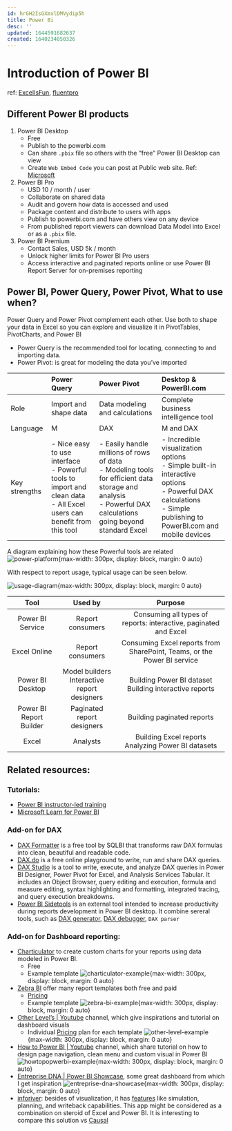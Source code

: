 ```yaml
---
id: hrGH2IsGXmxlDMVydip5h
title: Power Bi
desc: ''
updated: 1644591682637
created: 1640234050326
---
```

# Introduction of Power BI

ref: [ExcelIsFun](https://www.youtube.com/watch?v=nBu1Bqa1jjs), [fluentpro](https://fluentpro.com/blog/difference-between-power-pivot-power-query-and-power-bi)

## Different Power BI products
1. Power BI Desktop
    - Free
    - Publish to the powerbi.com
    - Can share `.pbix` file so others with the “free” Power BI Desktop can view
    - Create `Web Embed Code` you can post at Public web site. Ref: [Microsoft](https://docs.microsoft.com/en-us/power-bi/collaborate-share/service-publish-to-web)
2. Power BI Pro
    - USD 10 / month / user
    - Collaborate on shared data
    - Audit and govern how data is accessed and used
    - Package content and distribute to users with apps
    - Publish to powerbi.com and have others view on any device
    - From published report viewers can download Data Model into Excel or as a `.pbix` file.
3. Power BI Premium
    - Contact Sales, USD 5k / month
    - Unlock higher limits for Power BI Pro users
    - Access interactive and paginated reports online or use Power BI Report Server for on-premises reporting

## Power BI, Power Query, Power Pivot, What to use when?

Power Query and Power Pivot complement each other. Use both to shape your data in Excel so you can explore and visualize it in PivotTables, PivotCharts, and Power BI
- Power Query is the recommended tool for locating, connecting to and importing data. 
- Power Pivot: is great for modeling the data you’ve imported

|   | Power Query | Power Pivot | Desktop & PowerBI.com |
|:--|:--|:--|:--|
| Role | Import and shape data | Data modeling and calculations | Complete business intelligence tool |
| Language | M | DAX | M and DAX |
| Key strengths | - Nice easy to use interface<br>- Powerful tools to import and clean data<br>- All Excel users can benefit from this tool | - Easily handle millions of rows of data<br>- Modeling tools for efficient data storage and analysis<br>- Powerful DAX calculations going beyond standard Excel | - Incredible visualization options<br>- Simple built-in interactive options<br>- Powerful DAX calculations<br>- Simple publishing to PowerBI.com and mobile devices |

A diagram explaining how these Powerful tools are related  
![power-platform](https://fluentpro.com/wp-content/uploads/2019/12/1.png){max-width: 300px, display: block, margin: 0 auto}

With respect to report usage, typical usage can be seen below.

![usage-diagram](https://i0.wp.com/whitepages.unlimitedviz.com/wp-content/uploads/2021/03/image-1.png?w=1521&ssl=1){max-width: 300px, display: block, margin: 0 auto}

| Tool | Used by | Purpose |
|:---:|:---:|:---:|
| Power BI Service | Report consumers | Consuming all types of reports: interactive, paginated and Excel |
| Excel Online | Report consumers | Consuming Excel reports from SharePoint, Teams, or the Power BI service |
| Power BI Desktop | Model builders<br>Interactive report designers | Building Power BI dataset<br>Building interactive reports |
| Power BI Report Builder | Paginated report designers | Building paginated reports |
| Excel | Analysts | Building Excel reports<br>Analyzing Power BI datasets |

## Related resources:

### Tutorials:
- [Power BI instructor-led training](https://powerbi.microsoft.com/en-us/instructor-led-training/)
- [Microsoft Learn for Power BI](https://docs.microsoft.com/en-us/learn/powerplatform/power-bi)

### Add-on for DAX
- [DAX Formatter](https://www.daxformatter.com/) is a free tool by SQLBI that transforms raw DAX formulas into clean, beautiful and readable code.
- [DAX.do](https://dax.do/) is a free online playground to write, run and share DAX queries.
- [DAX Studio](https://daxstudio.org/) is a tool to write, execute, and analyze DAX queries in Power BI Designer, Power Pivot for Excel, and Analysis Services Tabular. It includes an Object Browser, query editing and execution, formula and measure editing, syntax highlighting and formatting, integrated tracing, and query execution breakdowns.
- [Power BI Sidetools](https://thebipower.fr/index.php/power-bi-sidetools/) is an external tool intended to increase productivity during reports development in Power BI desktop. It combine sereral tools, such as [DAX generator](https://thebipower.fr/index.php/dax-generator/), [DAX debugger](https://thebipower.fr/index.php/2021/04/05/dax-debugger/), `DAX parser`

### Add-on for Dashboard reporting:
- [Charticulator](https://charticulator.com/index.html) to create custom charts for your reports using data modeled in Power BI.
  - Free
  - Example template
  ![charticulator-example](https://charticulator.azureedge.net/images/gallery/les_miserables_linear.png){max-width: 300px, display: block, margin: 0 auto}
- [Zebra BI](https://zebrabi.com/) offer many report templates both free and paid
  - [Pricing](https://zebrabi.com/pricing/?product=pbi)
  - Example template
  ![zebra-bi-example](https://zebrabi.com/wp-content/uploads/2020/11/power-bi-small-multiples-zebra.png.webp){max-width: 300px, display: block, margin: 0 auto}
- [Other Level’s | Youtube](https://www.youtube.com/c/OtherLevel’s) channel, which give inspirations and tutorial on dashboard visuals
  - Individual [Pricing](https://www.other-levels.com/store) plan for each template
  ![other-level-example](https://static.wixstatic.com/media/5681ed_84800b6da34043babf63b6feb699b5b4~mv2.png/v1/fill/w_1103,h_689,al_c,q_90,usm_0.66_1.00_0.01/5681ed_84800b6da34043babf63b6feb699b5b4~mv2.webp){max-width: 300px, display: block, margin: 0 auto}
- [How to Power BI | Youtube](https://www.youtube.com/c/HowtoPowerBI/) channel, which share tutorial on how to design page navigation, clean menu and custom visual in Power BI
  ![howtopopwerbi-example](https://i.imgur.com/WSw6P3L.jpg){max-width: 300px, display: block, margin: 0 auto}
- [Entreprise DNA | Power BI Showcase](https://enterprisedna.co/power-bi-showcase), some great dashboard from which I get inspiration 
  ![entreprise-dna-showcase](https://ik.imagekit.io/casa/h7b-dendron/Screenshot_2022-01-08_011815_hI98ottixMf.jpg?updatedAt=1641601140091){max-width: 300px, display: block, margin: 0 auto}
- [inforiver](https://inforiver.com/): besides of visualization, it has [features](https://inforiver.com/features/) like simulation, planning, and writeback capabilities. This app might be considered as a combination on steroid of Excel and Power BI. It is interesting to compare this solution vs [Causal](https://www.causal.app/)